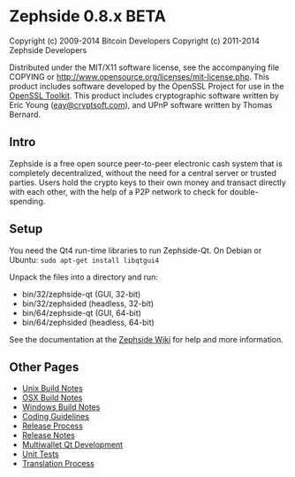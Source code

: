 Zephside 0.8.x BETA
====================

Copyright (c) 2009-2014 Bitcoin Developers
Copyright (c) 2011-2014 Zephside Developers

Distributed under the MIT/X11 software license, see the accompanying
file COPYING or http://www.opensource.org/licenses/mit-license.php.
This product includes software developed by the OpenSSL Project for use in the [OpenSSL Toolkit](http://www.openssl.org/). This product includes
cryptographic software written by Eric Young ([eay@cryptsoft.com](mailto:eay@cryptsoft.com)), and UPnP software written by Thomas Bernard.


Intro
---------------------
Zephside is a free open source peer-to-peer electronic cash system that is
completely decentralized, without the need for a central server or trusted
parties.  Users hold the crypto keys to their own money and transact directly
with each other, with the help of a P2P network to check for double-spending.


Setup
---------------------
You need the Qt4 run-time libraries to run Zephside-Qt. On Debian or Ubuntu:
	`sudo apt-get install libqtgui4`

Unpack the files into a directory and run:

- bin/32/zephside-qt (GUI, 32-bit)
- bin/32/zephsided (headless, 32-bit)
- bin/64/zephside-qt (GUI, 64-bit)
- bin/64/zephsided (headless, 64-bit)

See the documentation at the [Zephside Wiki](http://zephside.info)
for help and more information.


Other Pages
---------------------
- [Unix Build Notes](build-unix.md)
- [OSX Build Notes](build-osx.md)
- [Windows Build Notes](build-msw.md)
- [Coding Guidelines](coding.md)
- [Release Process](release-process.md)
- [Release Notes](release-notes.md)
- [Multiwallet Qt Development](multiwallet-qt.md)
- [Unit Tests](unit-tests.md)
- [Translation Process](translation_process.md)
